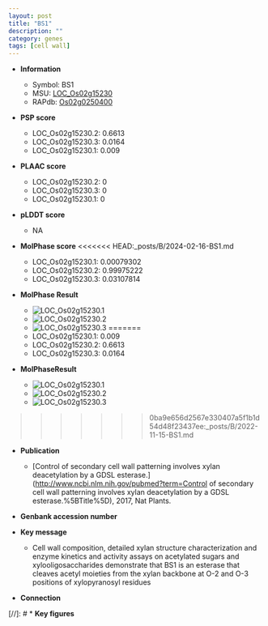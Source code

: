 ```yaml
---
layout: post
title: "BS1"
description: ""
category: genes
tags: [cell wall]
---
```


* **Information**  
    + Symbol: BS1  
    + MSU: [LOC_Os02g15230](http://rice.plantbiology.msu.edu/cgi-bin/ORF_infopage.cgi?orf=LOC_Os02g15230)  
    + RAPdb: [Os02g0250400](http://rapdb.dna.affrc.go.jp/viewer/gbrowse_details/irgsp1?name=Os02g0250400)  

* **PSP score**  
    + LOC_Os02g15230.2: 0.6613 
    + LOC_Os02g15230.3: 0.0164 
    + LOC_Os02g15230.1: 0.009 

* **PLAAC score**  
    + LOC_Os02g15230.2: 0 
    + LOC_Os02g15230.3: 0 
    + LOC_Os02g15230.1: 0 

* **pLDDT score**
    + NA


* **MolPhase score**
<<<<<<< HEAD:_posts/B/2024-02-16-BS1.md
    + LOC_Os02g15230.1: 0.00079302
    + LOC_Os02g15230.2: 0.99975222
    + LOC_Os02g15230.3: 0.03107814

* **MolPhase Result**
    + ![LOC_Os02g15230.1](https://304243504.github.io/Pictures/LOC_Os02g/LOC_Os02g15230.1.png)
    + ![LOC_Os02g15230.2](https://304243504.github.io/Pictures/LOC_Os02g/LOC_Os02g15230.2.png)
    + ![LOC_Os02g15230.3](https://304243504.github.io/Pictures/LOC_Os02g/LOC_Os02g15230.3.png)
=======
    + LOC_Os02g15230.1: 0.009
    + LOC_Os02g15230.2: 0.6613
    + LOC_Os02g15230.3: 0.0164

* **MolPhaseResult**
    + ![LOC_Os02g15230.1](https://ricepsp.github.io/pictures/LOC_Os02g/LOC_Os02g15230.1.png)
    + ![LOC_Os02g15230.2](https://ricepsp.github.io/pictures/LOC_Os02g/LOC_Os02g15230.2.png)
    + ![LOC_Os02g15230.3](https://ricepsp.github.io/pictures/LOC_Os02g/LOC_Os02g15230.3.png)
>>>>>>> 0ba9e656d2567e330407a5f1b1d54d48f23437ee:_posts/B/2022-11-15-BS1.md

* **Publication**  
    + [Control of secondary cell wall patterning involves xylan deacetylation by a GDSL esterase.](http://www.ncbi.nlm.nih.gov/pubmed?term=Control of secondary cell wall patterning involves xylan deacetylation by a GDSL esterase.%5BTitle%5D), 2017, Nat Plants.

* **Genbank accession number**  

* **Key message**  
    + Cell wall composition, detailed xylan structure characterization and enzyme kinetics and activity assays on acetylated sugars and xylooligosaccharides demonstrate that BS1 is an esterase that cleaves acetyl moieties from the xylan backbone at O-2 and O-3 positions of xylopyranosyl residues

* **Connection**  

[//]: # * **Key figures**  


